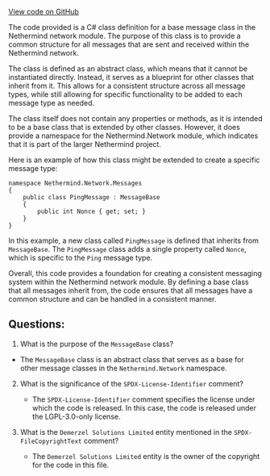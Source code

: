 [View code on GitHub](https://github.com/nethermindeth/nethermind/Nethermind.Network/MessageBase.cs)

The code provided is a C# class definition for a base message class in the Nethermind network module. The purpose of this class is to provide a common structure for all messages that are sent and received within the Nethermind network. 

The class is defined as an abstract class, which means that it cannot be instantiated directly. Instead, it serves as a blueprint for other classes that inherit from it. This allows for a consistent structure across all message types, while still allowing for specific functionality to be added to each message type as needed. 

The class itself does not contain any properties or methods, as it is intended to be a base class that is extended by other classes. However, it does provide a namespace for the Nethermind.Network module, which indicates that it is part of the larger Nethermind project. 

Here is an example of how this class might be extended to create a specific message type:

```
namespace Nethermind.Network.Messages
{
    public class PingMessage : MessageBase
    {
        public int Nonce { get; set; }
    }
}
```

In this example, a new class called `PingMessage` is defined that inherits from `MessageBase`. The `PingMessage` class adds a single property called `Nonce`, which is specific to the `Ping` message type. 

Overall, this code provides a foundation for creating a consistent messaging system within the Nethermind network module. By defining a base class that all messages inherit from, the code ensures that all messages have a common structure and can be handled in a consistent manner.
## Questions: 
 1. What is the purpose of the `MessageBase` class?
   - The `MessageBase` class is an abstract class that serves as a base for other message classes in the `Nethermind.Network` namespace.

2. What is the significance of the `SPDX-License-Identifier` comment?
   - The `SPDX-License-Identifier` comment specifies the license under which the code is released. In this case, the code is released under the LGPL-3.0-only license.

3. What is the `Demerzel Solutions Limited` entity mentioned in the `SPDX-FileCopyrightText` comment?
   - The `Demerzel Solutions Limited` entity is the owner of the copyright for the code in this file.